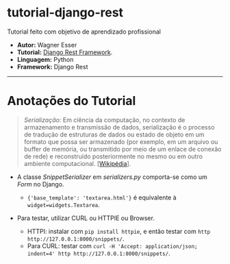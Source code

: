 # tutorial-django-rest

Tutorial feito com objetivo de aprendizado profissional

* **Autor:** Wagner Esser
* **Tutorial:** [Django Rest Framework](http://www.django-rest-framework.org/tutorial/1-serialization/#tutorial-1-serialization).
* **Linguagem:** Python
* **Framework:** Django Rest

---
# Anotações do Tutorial

> *Serialização:* Em ciência da computação, no contexto de armazenamento e transmissão de dados, serialização é o processo de tradução de estruturas de dados ou estado de objeto em um formato que possa ser armazenado (por exemplo, em um arquivo ou buffer de memória, ou transmitido por meio de um enlace de conexão de rede) e reconstruído posteriormente no mesmo ou em outro ambiente computacional. [[Wikipédia](https://pt.wikipedia.org/wiki/Serializa%C3%A7%C3%A3o)].

* A classe *SnippetSerializer* em *serializers.py* comporta-se como um *Form* no Django.
    * `{'base_template': 'textarea.html'}` é equivalente à `widget=widgets.Textarea`.

* Para testar, utilizar CURL ou HTTPIE ou Browser.
    * HTTPI: instalar com `pip install httpie`, e então testar com `http http://127.0.0.1:8000/snippets/`.
    * Para CURL: testar com `curl -H 'Accept: application/json; indent=4' http http://127.0.0.1:8000/snippets/`.

